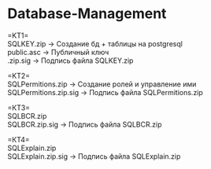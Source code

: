 # Database-Management

=KT1=                                           
SQLKEY.zip -> Создание бд + таблицы на postgresql                    
public.asc -> Публичный ключ                     
.zip.sig -> Подпись файла SQLKEY.zip                    

=KT2=                     
SQLPermitions.zip -> Создание ролей и управление ими                     
SQLPermitions.zip.sig -> Подпись файла SQLPermitions.zip                     

=КТ3=                     
SQLBCR.zip                    
SQLBCR.zip.sig ->  Подпись файла SQLBCR.zip                    

=КТ4=                     
SQLExplain.zip                     
SQLExplain.zip.sig ->  Подпись файла SQLExplain.zip                     
